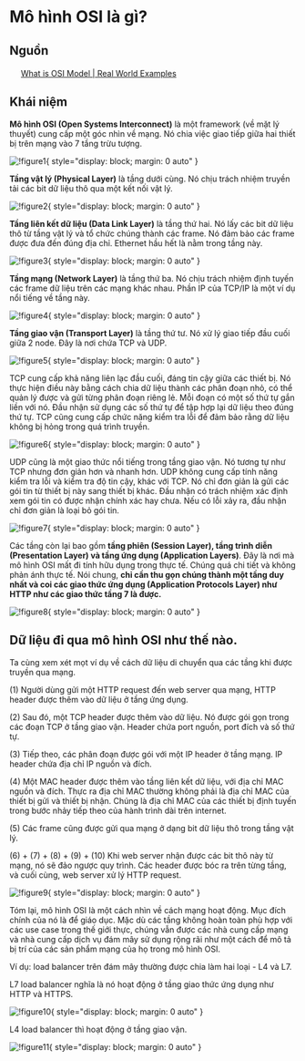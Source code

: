 # Mô hình OSI là gì?

## Nguồn

<img src="../../../img/bytebytego.png" width="16" height="16"/> [What is OSI Model | Real World Examples](https://www.youtube.com/watch?v=0y6FtKsg6J4)

## Khái niệm

**Mô hình OSI (Open Systems Interconnect)** là một framework (về mặt lý thuyết) cung cấp một góc nhìn về mạng. Nó chia việc giao tiếp giữa hai thiết bị trên mạng vào 7 tầng trừu tượng.

![!figure1](figure1.png){ style="display: block; margin: 0 auto" }

**Tầng vật lý (Physical Layer)** là tầng dưới cùng. Nó chịu trách nhiệm truyền tải các bit dữ liệu thô qua một kết nối vật lý.

![!figure2](figure2.png){ style="display: block; margin: 0 auto" }

**Tầng liên kết dữ liệu (Data Link Layer)** là tầng thứ hai. Nó lấy các bit dữ liệu thô từ tầng vật lý và tổ chức chúng thành các frame. Nó đảm bảo các frame được đưa đến đúng địa chỉ. Ethernet hầu hết là nằm trong tầng này.

![!figure3](figure3.png){ style="display: block; margin: 0 auto" }

**Tầng mạng (Network Layer)** là tầng thứ ba. Nó chịu trách nhiệm định tuyến các frame dữ liệu trên các mạng khác nhau. Phần IP của TCP/IP là một ví dụ nổi tiếng về tầng này.

![!figure4](figure4.png){ style="display: block; margin: 0 auto" }

**Tầng giao vận (Transport Layer)** là tầng thứ tư. Nó xử lý giao tiếp đầu cuối giữa 2 node. Đây là nơi chứa TCP và UDP. 

![!figure5](figure5.png){ style="display: block; margin: 0 auto" }

TCP cung cấp khả năng liên lạc đầu cuối, đáng tin cậy giữa các thiết bị. Nó thực hiện điều này bằng cách chia dữ liệu thành các phân đoạn nhỏ, có thể quản lý được và gửi từng phân đoạn riêng lẻ. Mỗi đoạn có một số thứ tự gắn liền với nó. Đầu nhận sử dụng các số thứ tự để tập hợp lại dữ liệu theo đúng thứ tự. TCP cũng cung cấp chức năng kiểm tra lỗi để đảm bảo rằng dữ liệu không bị hỏng trong quá trình truyền.

![!figure6](figure6.png){ style="display: block; margin: 0 auto" }

UDP cũng là một giao thức nổi tiếng trong tầng giao vận. Nó tương tự như TCP nhưng đơn giản hơn và nhanh hơn. UDP không cung cấp tính năng kiểm tra lỗi và kiểm tra độ tin cậy, khác với TCP. Nó chỉ đơn giản là gửi các gói tin từ thiết bị này sang thiết bị khác. Đầu nhận có trách nhiệm xác định xem gói tin có được nhận chính xác hay chưa. Nếu có lỗi xảy ra, đầu nhận chỉ đơn giản là loại bỏ gói tin.

![!figure7](figure7.png){ style="display: block; margin: 0 auto" }

Các tầng còn lại bao gồm **tầng phiên (Session Layer), tầng trình diễn (Presentation Layer) và tầng ứng dụng (Application Layers)**. Đây là nơi mà mô hình OSI mất đi tính hữu dụng trong thực tế. Chúng quá chi tiết và không phản ánh thực tế. Nói chung, **chỉ cần thu gọn chúng thành một tầng duy nhất và coi các giao thức ứng dụng (Application Protocols Layer) như HTTP như các giao thức tầng 7 là được.**

![!figure8](figure8.png){ style="display: block; margin: 0 auto" }

## Dữ liệu đi qua mô hình OSI như thế nào.

Ta cùng xem xét mọt ví dụ về cách dữ liệu di chuyển qua các tầng khi được truyền qua mạng.

(1) Người dùng gửi một HTTP request đến web server qua mạng, HTTP header được thêm vào dữ liệu ở tầng ứng dụng. 

(2) Sau đó, một TCP header được thêm vào dữ liệu. Nó được gói gọn trong các đoạn TCP ở tầng giao vận. Header chứa port nguồn, port đích và số thứ tự.

(3) Tiếp theo, các phân đoạn được gói với một IP header ở tầng mạng. IP header chứa địa chỉ IP nguồn và đích. 

(4) Một MAC header được thêm vào tầng liên kết dữ liệu, với địa chỉ MAC nguồn và đích. Thực ra địa chỉ MAC thường không phải là địa chỉ MAC của thiết bị gửi và thiết bị nhận. Chúng là địa chỉ MAC của các thiết bị định tuyến trong bước nhảy tiếp theo của hành trình dài trên internet. 

(5) Các frame cũng được gửi qua mạng ở dạng bit dữ liệu thô trong tầng vật lý. 

(6) + (7) + (8) + (9) + (10) Khi web server nhận được các bit thô này từ mạng, nó sẽ đảo ngược quy trình. Các header được bóc ra trên từng tầng, và cuối cùng, web server xử lý HTTP request.

![!figure9](figure9.png){ style="display: block; margin: 0 auto" }

Tóm lại, mô hình OSI là một cách nhìn về cách mạng hoạt động. Mục đích chính của nó là để giáo dục. Mặc dù các tầng không hoàn toàn phù hợp với các use case trong thế giới thực, chúng vẫn được các nhà cung cấp mạng và nhà cung cấp dịch vụ đám mây sử dụng rộng rãi như một cách để mô tả bị trí của các sản phẩm mạng của họ trong mô hình OSI.

Ví dụ: load balancer trên đám mây thường được chia làm hai loại - L4 và L7.

L7 load balancer nghĩa là nó hoạt động ở tầng giao thức ứng dụng như HTTP và HTTPS. 

![!figure10](figure10.png){ style="display: block; margin: 0 auto" }

L4 load balancer thì hoạt động ở tầng giao vận.

![!figure11](figure11.png){ style="display: block; margin: 0 auto" }
